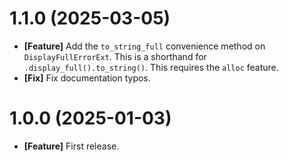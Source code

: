 # 1.1.0 (2025-03-05)

- **[Feature]** Add the `to_string_full` convenience method on `DisplayFullErrorExt`.
  This is a shorthand for `.display_full().to_string()`. This requires the `alloc` feature.
- **[Fix]** Fix documentation typos.

# 1.0.0 (2025-01-03)

- **[Feature]** First release.
